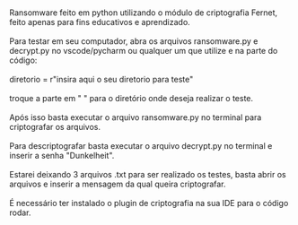 <br/>Ransomware feito em python utilizando o módulo de criptografia Fernet, feito apenas para fins educativos e aprendizado.<br/>
<br/>Para testar em seu computador, abra os arquivos ransomware.py e decrypt.py no vscode/pycharm ou qualquer um que utilize e na parte do código:<br/>
<br/>diretorio = r"insira aqui o seu diretorio para teste"<br/>
<br/>troque a parte em " " para o diretório onde deseja realizar o teste.<br/>
<br/>Após isso basta executar o arquivo ransomware.py no terminal para criptografar os arquivos.<br/>
<br/>Para descriptografar basta executar o arquivo decrypt.py no terminal e inserir a senha "Dunkelheit".<br/>
<br/>Estarei deixando 3 arquivos .txt para ser realizado os testes, basta abrir os arquivos e inserir a mensagem da qual queira criptografar.<br/>
<br/>É necessário ter instalado o plugin de criptografia na sua IDE para o código rodar. <br/>
